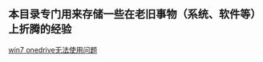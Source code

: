 ## 本目录专门用来存储一些在老旧事物（系统、软件等）上折腾的经验

[win7 onedrive无法使用问题](https://github.com/redapple0204/my-boring-python/blob/master/old_things/windows7_onedrive.md)
